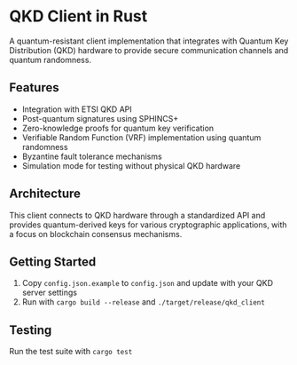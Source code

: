 # QKD Client in Rust

A quantum-resistant client implementation that integrates with Quantum Key Distribution (QKD) hardware to provide secure communication channels and quantum randomness.

## Features

- Integration with ETSI QKD API
- Post-quantum signatures using SPHINCS+
- Zero-knowledge proofs for quantum key verification
- Verifiable Random Function (VRF) implementation using quantum randomness
- Byzantine fault tolerance mechanisms
- Simulation mode for testing without physical QKD hardware

## Architecture

This client connects to QKD hardware through a standardized API and provides quantum-derived keys for various cryptographic applications, with a focus on blockchain consensus mechanisms.

## Getting Started

1. Copy `config.json.example` to `config.json` and update with your QKD server settings
2. Run with `cargo build --release` and `./target/release/qkd_client`

## Testing

Run the test suite with `cargo test`
